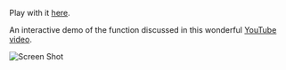Play with it [here](https://pearman.github.io/imaginary-number-graphing-demo/).

An interactive demo of the function discussed in this wonderful [YouTube video](https://youtu.be/0hiWbdc8QEk?list=PLiaHhY2iBX9g6KIvZ_703G3KJXapKkNaF).

![Screen Shot](https://github.com/pearman/imaginary-number-graphing-demo/raw/master/screenshot.png)
